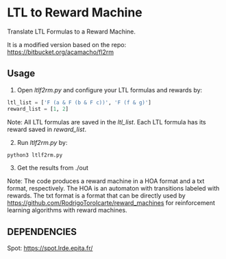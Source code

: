 # LTL to Reward Machine

Translate LTL Formulas to a Reward Machine.

It is a modified version based on the repo: https://bitbucket.org/acamacho/fl2rm

## Usage
1. Open _ltlf2rm.py_ and configure your LTL formulas and rewards by:
```python
ltl_list = ['F (a & F (b & F c))', 'F (f & g)'] 
reward_list = [1, 2]  
```
Note: All LTL formulas are saved in the _ltl_list_. Each LTL formula has its reward saved in _reward_list_.

2. Run _ltlf2rm.py_ by:
```python
python3 ltlf2rm.py
```

3. Get the results from ./out

Note: The code produces a reward machine in a HOA format and a txt format, respectively. 
The HOA is an automaton with transitions labeled with rewards.
The txt format is a format that can be directly used by https://github.com/RodrigoToroIcarte/reward_machines for reinforcement learning algorithms with reward machines.

## DEPENDENCIES
Spot: https://spot.lrde.epita.fr/

